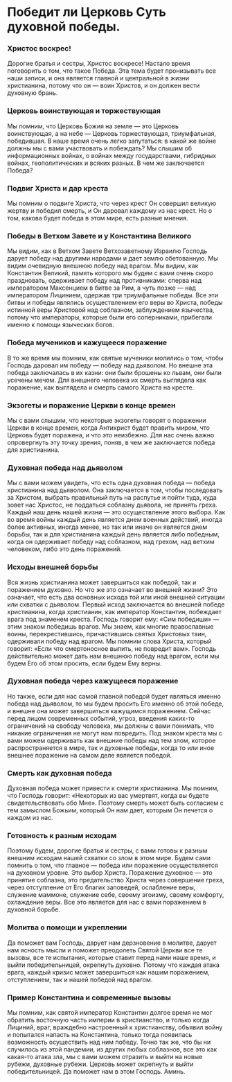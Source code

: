 # Победит ли Церковь Суть духовной победы.

### Христос воскрес!  
Дорогие братья и сестры, Христос воскресе! Настало время поговорить о том, что такое Победа. Эта тема будет пронизывать все наши записи, и она является главной и центральной в жизни христианина, потому что он — воин Христов, и он должен вести духовную брань.

### Церковь воинствующая и торжествующая  
Мы помним, что Церковь Божия на земле — это Церковь воинствующая, а на небе — Церковь торжествующая, триумфальная, победившая. В наше время очень легко запутаться: в какой же войне должны мы с вами участвовать и побеждать? Мы слышим об информационных войнах, о войнах между государствами, гибридных войнах, геополитических и всяких разных. В чем же заключается Победа?

### Подвиг Христа и дар креста  
Мы помним о подвиге Христа, что через крест Он совершил великую жертву и победил смерть, и Он даровал каждому из нас крест. Но о том, какова будет победа в этом мире, есть разные мнения.

### Победы в Ветхом Завете и у Константина Великого  
Мы видим, как в Ветхом Завете Ветхозаветному Израилю Господь дарует победу над другими народами и дает землю обетованную. Мы видим очевидную внешнюю победу над врагом. Мы видим, как Константин Великий, память которого мы будем с вами очень скоро праздновать, одерживает победу над противниками: сперва над императором Максенцием в битве за Рим, а чуть позже — над императором Лицинием, одержав три триумфальные победы. Все эти битвы и победы являлись осуществлением его веры во Христа, победы истинной веры Христовой над соблазном, заблуждением язычества, потому что императоры, которые были его соперниками, прибегали именно к помощи языческих богов.

### Победа мучеников и кажущееся поражение  
В то же время мы помним, как святые мученики молились о том, чтобы Господь даровал им победу — победу над дьяволом. Но внешне эта победа заключалась в их казни: они были брошены ко львам, они были усечены мечом. Для внешнего человека их смерть выглядела как поражение, как выглядела и смерть самого Христа на кресте.

### Экзогеты и поражение Церкви в конце времен  
Мы с вами слышим, что некоторые экзогеты говорят о поражении Церкви в конце времен, когда Антихрист будет править миром, что Церковь будет поражена, и что это неизбежно. Для нас очень важно опровергнуть эту точку зрения, поняв, в чем же заключается победа для христианина.

### Духовная победа над дьяволом  
Мы с вами можем увидеть, что есть одна духовная победа — победа христианина над дьяволом. Она заключается в том, чтобы последовать за Христом, выбрать правильный путь на распутье и пойти туда, куда зовет нас Христос, не поддаться соблазну дьявола, не принять греха. Каждый наш день нашей жизни — это осуществление этого выбора. Как во время войны каждый день является днем военных действий, иногда более активных, иногда менее, но так или иначе он является днем борьбы, так и для христианина каждый день является либо победным, когда он одерживает победу над соблазном, над грехом, над ветхим человеком, либо это день поражений.

### Исходы внешней борьбы  
Вся жизнь христианина может завершиться как победой, так и поражением духовно. Но что же это означает во внешней жизни? Это означает, что есть два основных исхода той или иной внешней ситуации или схватки с дьяволом. Первый исход заключается во внешней победе христианина, когда христианин, как император Константин, побеждает врага под знаменем креста. Господь говорит ему: «Сим победиши» — этим знаком победишь врагов. Мы знаем, как многие православные воины, перекрестившись, причастившись святых Христовых таин, одерживали победу над врагом. Мы помним слова Христа, который говорит: «Если что смертоносное выпить, не повредит вам». Господь действительно может дать нам внешнюю победу над врагом, если мы будем Его об этом просить, если будем Ему верны.

### Духовная победа через кажущееся поражение  
Но также, если для нас самой главной победой будет являться именно победа над дьяволом, то мы будем просить Его именно об этой победе, и внешне она может завершиться кажущимся поражением. Сейчас перед лицом современных событий, угроз, введения каких-то ограничений на свободу человека, мы должны с вами понимать, что никакие ограничения не могут нам повредить. Под знаком креста мы с вами можем одерживать как внешние победы над тем злом, которое распространяется в мире, так и духовные победы, когда то или иное внешнее поражение на самом деле является победой.

### Смерть как духовная победа  
Духовная победа может привести к смерти христианина. Мы помним, что Господь говорит: «Некоторых из вас умертвят, когда вы будете свидетельствовать обо Мне». Поэтому смерть может быть согласием с тем замыслом Божьим, который Он нам дает, которым Он печется о каждом из нас.

### Готовность к разным исходам  
Поэтому будем, дорогие братья и сестры, с вами готовы к разным внешним исходам нашей схватки со злом в этом мире. Будем сами помнить о том, что главное — победа или поражение осуществляется на духовном уровне. Это выбор Христа. Поражение духовное — это принятие соблазна, это предательство Христа через совершение греха, через отступление от Его благих заповедей, ослабление веры, служение маммоне, служение себе, своему эгоизму, своему комфорту, охлаждение веры. Все это является для нас с вами поражением в духовной борьбе.

### Молитва о помощи и укреплении  
Да поможет вам Господь, дарует нам дерзновение в молитве, дарует нам ясность мысли и поможет преодолеть Святой Церкви все те вызовы, все те испытания, которые ставит перед нами наше время, и выйти победительницей, окрепнуть духовно. Потому что каждая атака врага, каждый кризис может завершиться как нашим поражением, отступлением, так и нашей победой над врагом.

### Пример Константина и современные вызовы  
Мы помним, как святой император Константин долгое время не мог обратить восточную часть империи в христианство, и только когда Лициний, враг, враждебно настроенный к христианству, объявил войну и попытался напасть на Константина, только тогда появилась возможность осуществить над ним победу. Точно так же, что бы ни случилось из этой пандемии, из других любых соблазнов, все это как какая-то атака зла, мы с вами можем отразить и выйти на новые рубежи, духовные рубежи. Церковь может окрепнуть и выйти победительницей. Да поможет нам в этом Господь. Аминь.

